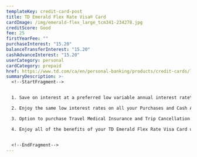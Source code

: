```yaml
---
templateKey: credit-card-post
title: TD Emerald Flex Rate Visa® Card
cardImage: /img/emerald-flex_large_tcm341-234278.jpg
creditScore: Good
fee: 25
firstYearFee: ""
purchaseInterest: "15.20"
balanceTransferInterest: "15.20"
cashAdvanceInterest: "15.20"
userCategory: personal
cardCategory: prepaid
href: https://www.td.com/ca/en/personal-banking/products/credit-cards/low-rate/emerald-flex-rate-visa-card/
summaryDescription: >-
  <!--StartFragment-->


  1. Save on interest at a preferred low variable annual interest rate\

  2. Enjoy the same low interest rates on all your Purchases and Cash Advance transactions\

  3. Option to purchase Travel Medical Insurance and Trip Cancellation and Trip Interruption Insurance\

  4. Enjoy all of the benefits of your TD Emerald Flex Rate Visa Card using Apple Pay. It's an easy and secure way to pay


  <!--EndFragment-->
---
```

